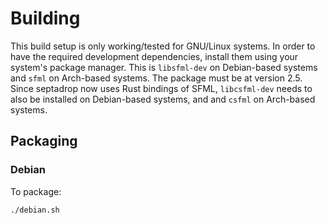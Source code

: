# Building

This build setup is only working/tested for GNU/Linux systems. In order to have the required development dependencies, install them using your system's package manager. This is `libsfml-dev` on Debian-based systems and `sfml` on Arch-based systems. The package must be at version 2.5. Since septadrop now uses Rust bindings of SFML, `libcsfml-dev` needs to also be installed on Debian-based systems, and and `csfml` on Arch-based systems.

## Packaging

### Debian

To package:
```SH
./debian.sh
```